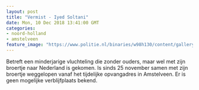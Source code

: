 ```yaml
---
layout: post
title: "Vermist - Iyed Soltani"
date: Mon, 10 Dec 2018 13:41:00 GMT
categories: 
- noord-holland 
- amstelveen 
feature_image: "https://www.politie.nl/binaries/w98h130/content/gallery/politie/vermist/vermiste-kinderen/2018/december/iyed-soltani.jpg"
---
```


Betreft een minderjarige vluchteling die zonder ouders, maar wel met zijn broertje naar Nederland is gekomen. Is sinds 25 november samen met zijn broertje weggelopen vanaf het tijdelijke opvangadres in Amstelveen. Er is geen mogelijke verblijfplaats bekend.
